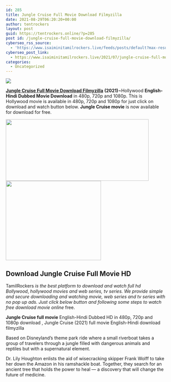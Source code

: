 ```yaml
---
id: 285
title: Jungle Cruise Full Movie Download Filmyzilla
date: 2021-08-29T06:20:20+00:00
author: tentrockers
layout: post
guid: https://tentrockers.online/?p=285
post id: /jungle-cruise-full-movie-download-filmyzilla/
cyberseo_rss_source:
  - 'https://www.isaiminitamilrockers.live/feeds/posts/default?max-results=150&start-index=1'
cyberseo_post_link:
  - https://www.isaiminitamilrockers.live/2021/07/jungle-cruise-full-movie-download.html
categories:
  - Uncategorized
---
```

<div class="media_block">
  <img src="https://1.bp.blogspot.com/-pOH0NDz2nDs/YQLWfXNwcsI/AAAAAAAABFk/TqzCjkWw0zMyvVDJWuraOcRcjyHyl52UgCLcBGAsYHQ/s72-w450-h194-c/Jungle-Cruise-on-Theater-and-Disney-.jpg" class="media_thumbnail" />
</div>

<meta content="Jungle Cruise Full Movie Download Filmyzilla &nbsp; (2021) ~Hollywood&nbsp; English-Hindi Dubbed Movie Download &nbsp;in 480p, 720p and 1080p. This is Holl..." name="twitter:description" />

  


<center>
</center>

**[Jungle Cruise Full Movie Download Filmyzilla](https://www.tamilrockerz.online/jungle-cruise-full-movie-download-tamilrockers/)**&nbsp;**(2021)**~Hollywood&nbsp;**English-Hindi Dubbed Movie Download**&nbsp;in 480p, 720p and 1080p. This is Hollywood movie is available in 480p, 720p and 1080p for just click on download and watch button below.&nbsp;**Jungle Cruise movie**&nbsp;is now available for download for free.

<div class="separator">
  <a href="https://1.bp.blogspot.com/-pOH0NDz2nDs/YQLWfXNwcsI/AAAAAAAABFk/TqzCjkWw0zMyvVDJWuraOcRcjyHyl52UgCLcBGAsYHQ/s1861/Jungle-Cruise-on-Theater-and-Disney-.jpg" imageanchor="1"><img loading="lazy" border="0" data-original-height="1050" data-original-width="1861" height="194" src="https://1.bp.blogspot.com/-pOH0NDz2nDs/YQLWfXNwcsI/AAAAAAAABFk/TqzCjkWw0zMyvVDJWuraOcRcjyHyl52UgCLcBGAsYHQ/w450-h194/Jungle-Cruise-on-Theater-and-Disney-.jpg" width="450" /></a>
</div>



<div class="separator">
  <a href="https://www.tamilrockerz.online/jungle-cruise-full-movie-download-tamilrockers/" imageanchor="1"><img loading="lazy" border="0" data-original-height="250" data-original-width="300" height="250" src="https://1.bp.blogspot.com/-nfbzYVobUik/YMlpOerzdgI/AAAAAAAAA3Y/aAupsOUs_WMY6Lv7R1OtZhI6OqaRh-YAwCPcBGAYYCw/s0/e854879156f0849f3d27a89db88ed039.png" width="300" /></a>
</div>

## Download Jungle Cruise Full Movie HD

TamilRockers _is the best platform to download and watch full hd Bollywood_,_&nbsp;hollywood movies and web series, tv series. We provide simple and secure downloading and watching movie, web series and tv series with no pop up ads. Just click below button and following some steps to watch free download movie online_&nbsp;free.

**Jungle Cruise full movie**&nbsp;English-Hindi Dubbed HD in 480p, 720p and 1080p download , Jungle Cruise (2021) full movie English-Hindi download filmyzilla

Based on Disneyland’s theme park ride where a small riverboat takes a group of travelers through a jungle filled with dangerous animals and reptiles but with a supernatural element.

Dr. Lily Houghton enlists the aid of wisecracking skipper Frank Wolff to take her down the Amazon in his ramshackle boat. Together, they search for an ancient tree that holds the power to heal — a discovery that will change the future of medicine.

<center>
</center>